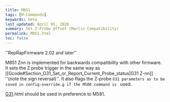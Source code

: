```yaml
---
title: M851
tags: [M-Commands] 
keywords: beta 
last_updated: April 01, 2020 
summary: Set Z-Probe Offset (Marlin Compatibility) 
permalink: M851.html
toc: false 
---
```



''RepRapFirmware 2.02 and later''

M851 Znn is implemented for backwards compatibility with other firmware. It sets the Z probe trigger in the same way as [[Gcode#Section_G31_Set_or_Report_Current_Probe_status|G31 Z-nn]] ''(note the sign reversal)''. It also flags the Z-probe ` G31 parameters as to be saved in config-override.g if the M500 command is  ` used.

[G31](G31).html should be used in preference to M581.

